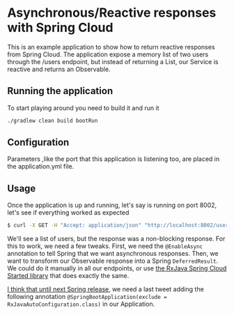 # Asynchronous/Reactive responses with Spring Cloud
This is an example application to show how to return reactive responses from Spring Cloud.
The application expose a memory list of two users through the /users endpoint, but instead of returning a List<User>, our Service is reactive and returns an Observable<User>.

## Running the application
To start playing around you need to build it and run it

```bash
./gradlew clean build bootRun
```

## Configuration
Parameters ,like the port that this application is listening too, are placed in the application.yml file.

## Usage
Once the application is up and running, let's say is running on port 8002, let's see if everything worked as expected

```bash
$ curl -X GET -H "Accept: application/json" "http://localhost:8002/users"
```

We'll see a list of users, but the response was a non-blocking response. For this to work, we need a few tweaks.
First, we need the `@EnableAsync` annotation to tell Spring that we want asynchronous responses.
Then, we want to transform our Observable response into a Spring `DeferredResult`. We could do it manually in all our endpoints, or use [the RxJava Spring Cloud Started library](https://github.com/jmnarloch/rxjava-spring-boot-starter/) that does exactly the same.

[I think that until next Spring release](https://github.com/jmnarloch/rxjava-spring-boot-starter/issues/1#issuecomment-186657775), we need a last tweet adding the following annotation `@SpringBootApplication(exclude = RxJavaAutoConfiguration.class)` in our Application.